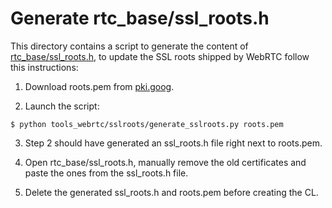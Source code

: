 # Generate rtc_base/ssl_roots.h

This directory contains a script to generate the content of
[rtc_base/ssl_roots.h][ssl-roots-header], to update the SSL roots shipped
by WebRTC follow this instructions:

1. Download roots.pem from [pki.goog][pki-goog].

2. Launch the script:

```
$ python tools_webrtc/sslroots/generate_sslroots.py roots.pem
```

3. Step 2 should have generated an ssl_roots.h file right next to roots.pem.

4. Open rtc_base/ssl_roots.h, manually remove the old certificates and paste
   the ones from the ssl_roots.h file.

5. Delete the generated ssl_roots.h and roots.pem before creating the CL.

[ssl-roots-header]: https://cs.chromium.org/chromium/src/third_party/webrtc/rtc_base/ssl_roots.h
[pki-goog]: https://www.google.com/url?q=https://pki.google.com/roots.pem
